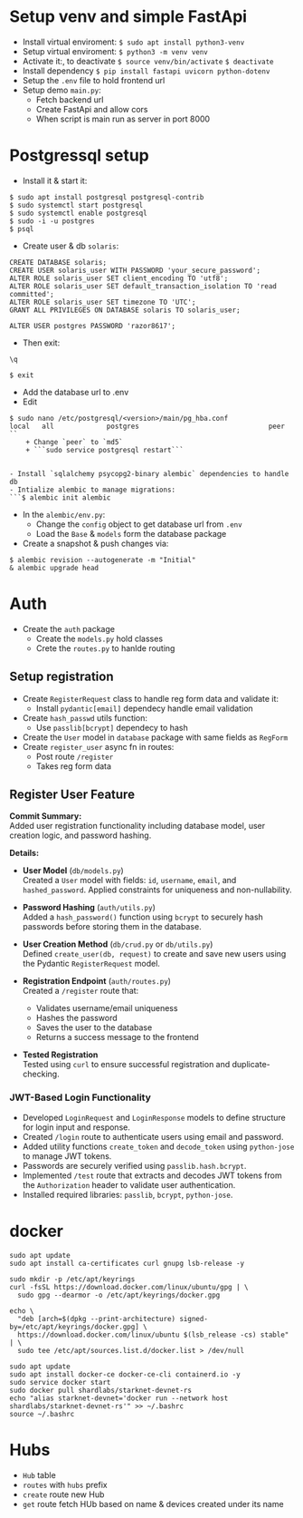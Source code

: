 # Setup venv and simple FastApi
- Install virtual enviroment:
```$ sudo apt install python3-venv```
- Setup virtual enviroment:
```$ python3 -m venv venv```
- Activate it:, to deactivate
```$ source venv/bin/activate```
```$ deactivate```
- Install dependency
```$ pip install fastapi uvicorn python-dotenv```
- Setup the `.env` file to hold frontend url
- Setup demo `main.py`:
    + Fetch backend url
    + Create FastApi and allow cors
    + When script is main run as server in port 8000
# Postgressql setup
- Install it & start it: 
```
$ sudo apt install postgresql postgresql-contrib
$ sudo systemctl start postgresql
$ sudo systemctl enable postgresql
$ sudo -i -u postgres
$ psql
```
- Create user & db `solaris`:
```
CREATE DATABASE solaris;
CREATE USER solaris_user WITH PASSWORD 'your_secure_password';
ALTER ROLE solaris_user SET client_encoding TO 'utf8';
ALTER ROLE solaris_user SET default_transaction_isolation TO 'read committed';
ALTER ROLE solaris_user SET timezone TO 'UTC';
GRANT ALL PRIVILEGES ON DATABASE solaris TO solaris_user;

ALTER USER postgres PASSWORD 'razor8617';
```
- Then exit:
```
\q

$ exit
```
- Add the database url to .env
- Edit 
```
$ sudo nano /etc/postgresql/<version>/main/pg_hba.conf
local   all             postgres                                peer
``
    + Change `peer` to `md5`
    + ```sudo service postgresql restart```
    

- Install `sqlalchemy psycopg2-binary alembic` dependencies to handle db
- Intialize alembic to manage migrations:
```$ alembic init alembic
```
- In the `alembic/env.py`:
    + Change the `config` object to get database url from `.env`
    + Load the `Base` & `models` form the database package
- Create a snapshot & push changes via:
```
$ alembic revision --autogenerate -m "Initial"
& alembic upgrade head
```

# Auth
- Create the `auth` package
    + Create the `models.py` hold classes
    + Crete the `routes.py` to hanlde routing
## Setup registration
- Create `RegisterRequest` class to handle reg form data and validate it:
    + Install `pydantic[email]` dependecy handle email validation
- Create `hash_passwd` utils function:
    + Use `passlib[bcrypt]` dependecy to hash
- Create the `User` model in `database`  package with same fields as `RegForm`
- Create `register_user` async fn in routes:
    + Post route `/register`
    + Takes reg form data

## Register User Feature

**Commit Summary:**  
Added user registration functionality including database model, user creation logic, and password hashing.

**Details:**

- **User Model** (`db/models.py`)  
  Created a `User` model with fields: `id`, `username`, `email`, and `hashed_password`. Applied constraints for uniqueness and non-nullability.

- **Password Hashing** (`auth/utils.py`)  
  Added a `hash_password()` function using `bcrypt` to securely hash passwords before storing them in the database.

- **User Creation Method** (`db/crud.py` or `db/utils.py`)  
  Defined `create_user(db, request)` to create and save new users using the Pydantic `RegisterRequest` model.

- **Registration Endpoint** (`auth/routes.py`)  
  Created a `/register` route that:
  - Validates username/email uniqueness
  - Hashes the password
  - Saves the user to the database
  - Returns a success message to the frontend

- **Tested Registration**  
  Tested using `curl` to ensure successful registration and duplicate-checking.
### JWT-Based Login Functionality

- Developed `LoginRequest` and `LoginResponse` models to define structure for login input and response.
- Created `/login` route to authenticate users using email and password.
- Added utility functions `create_token` and `decode_token` using `python-jose` to manage JWT tokens.
- Passwords are securely verified using `passlib.hash.bcrypt`.
- Implemented `/test` route that extracts and decodes JWT tokens from the `Authorization` header to validate user authentication.
- Installed required libraries: `passlib`, `bcrypt`, `python-jose`.


# docker
```
sudo apt update
sudo apt install ca-certificates curl gnupg lsb-release -y

sudo mkdir -p /etc/apt/keyrings
curl -fsSL https://download.docker.com/linux/ubuntu/gpg | \
  sudo gpg --dearmor -o /etc/apt/keyrings/docker.gpg

echo \
  "deb [arch=$(dpkg --print-architecture) signed-by=/etc/apt/keyrings/docker.gpg] \
  https://download.docker.com/linux/ubuntu $(lsb_release -cs) stable" | \
  sudo tee /etc/apt/sources.list.d/docker.list > /dev/null

sudo apt update
sudo apt install docker-ce docker-ce-cli containerd.io -y
sudo service docker start
sudo docker pull shardlabs/starknet-devnet-rs
echo "alias starknet-devnet='docker run --network host shardlabs/starknet-devnet-rs'" >> ~/.bashrc
source ~/.bashrc
```

# Hubs
- `Hub` table
- `routes` with `hubs`  prefix
- `create` route new Hub
- `get` route fetch HUb based on name & devices created under its name

